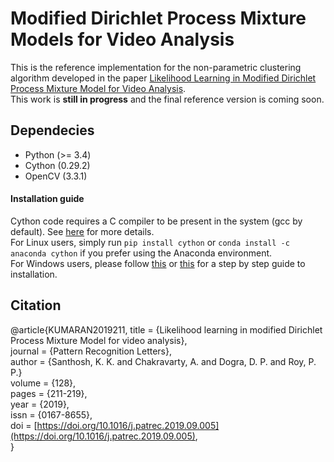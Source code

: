 # Modified Dirichlet Process Mixture Models for Video Analysis
This is the reference implementation for the non-parametric clustering algorithm developed in the paper [Likelihood Learning in Modified Dirichlet Process Mixture Model for Video Analysis](https://www.sciencedirect.com/science/article/abs/pii/S0167865519302557).  
This work is **still in progress** and the final reference version is coming soon. 

## Dependecies
- Python (>= 3.4)
- Cython (0.29.2)
- OpenCV (3.3.1)

#### Installation guide
Cython code requires a C compiler to be present in the system (gcc by default). See [here](https://cython.readthedocs.io/en/latest/src/quickstart/install.html) for more details.  
For Linux users, simply run `pip install cython` or `conda install -c anaconda cython` if you prefer using the Anaconda environment.  
For Windows users, please follow [this](https://github.com/cython/cython/wiki/InstallingOnWindows) or [this](https://stackoverflow.com/questions/52864588/how-to-install-cython-an-anaconda-64-bits-with-windows-10) for a step by step guide to installation.


## Citation
@article{KUMARAN2019211,
title = {Likelihood learning in modified Dirichlet Process Mixture Model for video analysis},  
journal = {Pattern Recognition Letters},  
author = {Santhosh, K. K. and Chakravarty, A. and Dogra, D. P. and Roy, P. P.}  
volume = {128},  
pages = {211-219},  
year = {2019},  
issn = {0167-8655},  
doi = [https://doi.org/10.1016/j.patrec.2019.09.005](https://doi.org/10.1016/j.patrec.2019.09.005),  
}
